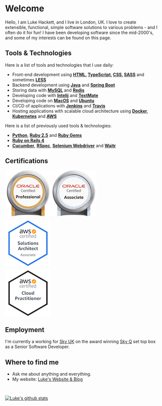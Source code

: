 # Welcome

Hello, I am Luke Hackett, and I live in London, UK. I love to create extensible, functional, simple software solutions to various problems - and I often do it for fun! I have been developing software since the mid-2000's, and some of my interests can be found on this page.


## Tools & Technologies

Here is a list of tools and technologies that I use daily:

- Front-end development using **[HTML][html], [TypeScript][typescript], [CSS][css], [SASS][sass]** and sometimes **[LESS][less]**
- Backend development using **[Java][java]** and **[Spring Boot][spring]**
- Storing data with **[MySQL][mysql]** and **[Redis][redis]**
- Developing code with **[Intelij][idea]** and **[TextMate][mate]**
- Developing code on **[MacOS][macos]** and **[Ubuntu][ubuntu]**
- CI/CD of applications with **[Jenkins][jenkins]** and **[Travis][travis]**
- Hosting applications with scalable cloud architecture using **[Docker][docker]**, **[Kubernetes][k8s]** and **[AWS][aws]**

Here is a list of previously used tools & technologies:

- **[Python][python]**, **[Ruby 2.5][ruby]** and **[Ruby Gems][gems]**
- **[Ruby on Rails 4][rails]**
- **[Cucumber][cucumber]**, **[RSpec][rspec]**, **[Selenium Webdriver][selenium]** and **[Waitr][waitr]**


## Certifications

<div style="display: flex;">
<a href="https://www.credly.com/badges/21cfccd0-69d1-4ff1-a733-aa7695eec714/public_url" target="_blank" rel="noopener noreferrer">
    <img label="Oracle Certified Professional Java 8 SE Programmer" width="150" height="150" src="./badges/oracle-certified-professional-java-se-8-programmer.png" />
</a>

<a href="https://www.credly.com/badges/4cf1c26a-13d6-4826-960b-a88730fadb52/public_url" target="_blank" rel="noopener noreferrer">
    <img label="Oracle Certified Associate Java 8 SE Programmer" width="150" height="150" src="./badges/oracle-certified-associate-java-se-8-programmer.png" />
</a>
</div>

<div style="display: flex; margin-top: 10px">
<a href="https://www.credly.com/badges/3df6bc98-28c9-4328-81ae-cc741f12ec42/public_url" target="_blank" rel="noopener noreferrer">
    <img label="AWS Certified Solutions Architect – Associate" width="150" height="150" src="./badges/aws-certified-solutions-architect-associate.png" />
</a>
</div>

<div style="display: flex; margin-top: 10px">
<a href="https://www.credly.com/badges/ab30fa45-185b-44e3-b284-31977d15a88a/public_url" target="_blank" rel="noopener noreferrer">
    <img label="AWS Certified Cloud Practitioner" width="150" height="150" src="./badges/aws-certified-cloud-practitioner.png" />
</a>
</div>


## Employment

I'm currently a working for [Sky UK][sky] on the award winning [Sky Q][skyq] set top box as a Senior Software Developer.

## Where to find me

- Ask me about anything and everything.
- My website: [Luke's Website & Blog](https://lukehackett.comharshblog.xyz)

<br />

[![Luke's github stats](https://github-readme-stats.vercel.app/api?username=lukehackett&show_icons=true)](https://github.com/LukeHackett)


[sky]: https://sky.com
[skyq]: https://www.sky.com/shop/tv/sky-q/
[html]: https://html.spec.whatwg.org/multipage/
[typescript]: https://www.typescriptlang.org
[css]: https://www.w3.org/Style/CSS/Overview.en.html
[sass]: https://sass-lang.com
[less]: http://lesscss.org
[java]: https://www.java.com/en/
[spring]: https://spring.io
[mysql]: https://www.mysql.com
[redis]: https://redis.io
[idea]: https://www.jetbrains.com/idea/
[mate]: https://macromates.com
[macos]: https://www.apple.com/macos/
[ubuntu]: https://ubuntu.com
[jenkins]: https://www.jenkins.io
[travis]: https://travis-ci.org
[docker]: https://www.docker.com
[k8s]: https://kubernetes.io
[aws]: https://aws.amazon.com
[python]: https://www.python.org/
[ruby]: https://www.ruby-lang.org/en/
[gems]: https://rubygems.org
[rails]: https://rubyonrails.org
[cucumber]: https://cucumber.io
[rspec]: https://rspec.info
[selenium]: https://www.selenium.dev
[waitr]: http://watir.com
